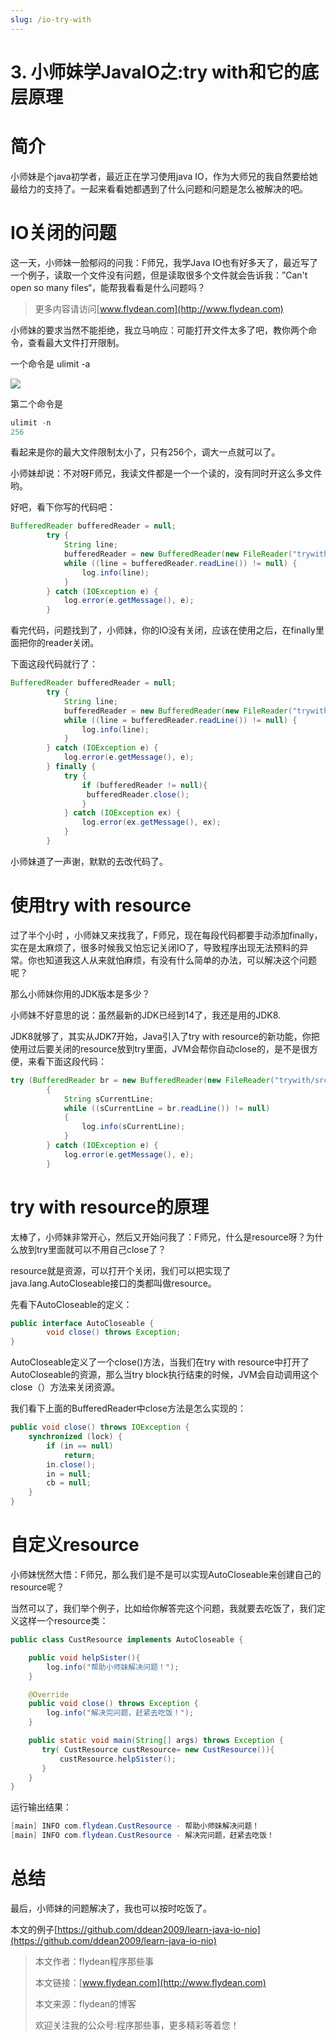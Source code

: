 ```yaml
---
slug: /io-try-with
---
```


# 3. 小师妹学JavaIO之:try with和它的底层原理

# 简介

小师妹是个java初学者，最近正在学习使用java IO，作为大师兄的我自然要给她最给力的支持了。一起来看看她都遇到了什么问题和问题是怎么被解决的吧。

# IO关闭的问题

这一天，小师妹一脸郁闷的问我：F师兄，我学Java IO也有好多天了，最近写了一个例子，读取一个文件没有问题，但是读取很多个文件就会告诉我：”Can't open so many files“，能帮我看看是什么问题吗？

> 更多内容请访问[www.flydean.com](http://www.flydean.com)

小师妹的要求当然不能拒绝，我立马响应：可能打开文件太多了吧，教你两个命令，查看最大文件打开限制。

一个命令是 ulimit -a 

![](https://img-blog.csdnimg.cn/20200514112743237.png?x-oss-process=image/watermark,type_ZmFuZ3poZW5naGVpdGk,shadow_0,text_aHR0cDovL3d3dy5mbHlkZWFuLmNvbQ==,size_35,color_8F8F8F,t_70)

第二个命令是

~~~java
ulimit -n
256
~~~

看起来是你的最大文件限制太小了，只有256个，调大一点就可以了。

小师妹却说：不对呀F师兄，我读文件都是一个一个读的，没有同时开这么多文件哟。

好吧，看下你写的代码吧：

~~~java
BufferedReader bufferedReader = null;
        try {
            String line;
            bufferedReader = new BufferedReader(new FileReader("trywith/src/main/resources/www.flydean.com"));
            while ((line = bufferedReader.readLine()) != null) {
                log.info(line);
            }
        } catch (IOException e) {
            log.error(e.getMessage(), e);
        }
~~~

看完代码，问题找到了，小师妹，你的IO没有关闭，应该在使用之后，在finally里面把你的reader关闭。

下面这段代码就行了：

~~~java
BufferedReader bufferedReader = null;
        try {
            String line;
            bufferedReader = new BufferedReader(new FileReader("trywith/src/main/resources/www.flydean.com"));
            while ((line = bufferedReader.readLine()) != null) {
                log.info(line);
            }
        } catch (IOException e) {
            log.error(e.getMessage(), e);
        } finally {
            try {
                if (bufferedReader != null){
                 bufferedReader.close();
                }
            } catch (IOException ex) {
                log.error(ex.getMessage(), ex);
            }
        }
~~~

小师妹道了一声谢，默默的去改代码了。

# 使用try with resource

过了半个小时 ，小师妹又来找我了，F师兄，现在每段代码都要手动添加finally，实在是太麻烦了，很多时候我又怕忘记关闭IO了，导致程序出现无法预料的异常。你也知道我这人从来就怕麻烦，有没有什么简单的办法，可以解决这个问题呢？

那么小师妹你用的JDK版本是多少？

小师妹不好意思的说：虽然最新的JDK已经到14了，我还是用的JDK8.

JDK8就够了，其实从JDK7开始，Java引入了try with resource的新功能，你把使用过后要关闭的resource放到try里面，JVM会帮你自动close的，是不是很方便，来看下面这段代码：

~~~java
try (BufferedReader br = new BufferedReader(new FileReader("trywith/src/main/resources/www.flydean.com")))
        {
            String sCurrentLine;
            while ((sCurrentLine = br.readLine()) != null)
            {
                log.info(sCurrentLine);
            }
        } catch (IOException e) {
            log.error(e.getMessage(), e);
        }
~~~

# try with resource的原理

太棒了，小师妹非常开心，然后又开始问我了：F师兄，什么是resource呀？为什么放到try里面就可以不用自己close了？

resource就是资源，可以打开个关闭，我们可以把实现了java.lang.AutoCloseable接口的类都叫做resource。

先看下AutoCloseable的定义：

~~~java
public interface AutoCloseable {
        void close() throws Exception;
}
~~~

AutoCloseable定义了一个close()方法，当我们在try with resource中打开了AutoCloseable的资源，那么当try block执行结束的时候，JVM会自动调用这个close（）方法来关闭资源。

我们看下上面的BufferedReader中close方法是怎么实现的：

~~~java
public void close() throws IOException {
    synchronized (lock) {
        if (in == null)
            return;
        in.close();
        in = null;
        cb = null;
    }
}
~~~

# 自定义resource

小师妹恍然大悟：F师兄，那么我们是不是可以实现AutoCloseable来创建自己的resource呢？

当然可以了，我们举个例子，比如给你解答完这个问题，我就要去吃饭了，我们定义这样一个resource类：

~~~java
public class CustResource implements AutoCloseable {

    public void helpSister(){
        log.info("帮助小师妹解决问题！");
    }

    @Override
    public void close() throws Exception {
        log.info("解决完问题，赶紧去吃饭！");
    }

    public static void main(String[] args) throws Exception {
       try( CustResource custResource= new CustResource()){
           custResource.helpSister();
       }
    }
}
~~~

运行输出结果：

~~~java
[main] INFO com.flydean.CustResource - 帮助小师妹解决问题！
[main] INFO com.flydean.CustResource - 解决完问题，赶紧去吃饭！
~~~

# 总结

最后，小师妹的问题解决了，我也可以按时吃饭了。

本文的例子[https://github.com/ddean2009/learn-java-io-nio](https://github.com/ddean2009/learn-java-io-nio)

> 本文作者：flydean程序那些事
> 
> 本文链接：[www.flydean.com](http://www.flydean.com)
> 
> 本文来源：flydean的博客
> 
> 欢迎关注我的公众号:程序那些事，更多精彩等着您！







